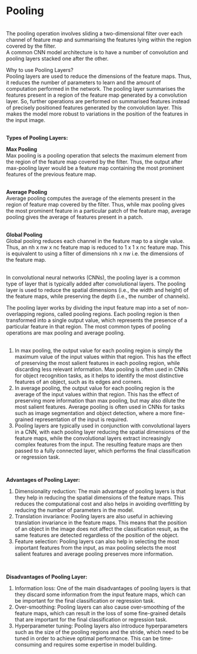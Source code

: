 # Pooling
<br/>
The pooling operation involves sliding a two-dimensional filter over each channel of feature map and summarising the features lying within the region covered by the filter. <br/>
A common CNN model architecture is to have a number of convolution and pooling layers stacked one after the other. <br/>

Why to use Pooling Layers?<br/>
Pooling layers are used to reduce the dimensions of the feature maps. Thus, it reduces the number of parameters to learn and the amount of computation performed in the network.
The pooling layer summarises the features present in a region of the feature map generated by a convolution layer. So, further operations are performed on summarised features instead of precisely positioned features generated by the convolution layer. This makes the model more robust to variations in the position of the features in the input image. <br/>
<br/>

**Types of Pooling Layers:** <br/>
 
**Max Pooling**<br/>
Max pooling is a pooling operation that selects the maximum element from the region of the feature map covered by the filter. Thus, the output after max-pooling layer would be a feature map containing the most prominent features of the previous feature map. <br/>
<br/>

**Average Pooling** <br/>
Average pooling computes the average of the elements present in the region of feature map covered by the filter. Thus, while max pooling gives the most prominent feature in a particular patch of the feature map, average pooling gives the average of features present in a patch. <br/>
<br/>

**Global Pooling** <br/>
Global pooling reduces each channel in the feature map to a single value. Thus, an nh x nw x nc feature map is reduced to 1 x 1 x nc feature map. This is equivalent to using a filter of dimensions nh x nw i.e. the dimensions of the feature map. <br/>
<br/>

In convolutional neural networks (CNNs), the pooling layer is a common type of layer that is typically added after convolutional layers. The pooling layer is used to reduce the spatial dimensions (i.e., the width and height) of the feature maps, while preserving the depth (i.e., the number of channels).<br/>

The pooling layer works by dividing the input feature map into a set of non-overlapping regions, called pooling regions. Each pooling region is then transformed into a single output value, which represents the presence of a particular feature in that region. The most common types of pooling operations are max pooling and average pooling.<br/>
<br/>

1. In max pooling, the output value for each pooling region is simply the maximum value of the input values within that region. This has the effect of preserving the most salient features in each pooling region, while discarding less relevant information. Max pooling is often used in CNNs for object recognition tasks, as it helps to identify the most distinctive features of an object, such as its edges and corners.
2. In average pooling, the output value for each pooling region is the average of the input values within that region. This has the effect of preserving more information than max pooling, but may also dilute the most salient features. Average pooling is often used in CNNs for tasks such as image segmentation and object detection, where a more fine-grained representation of the input is required.
3. Pooling layers are typically used in conjunction with convolutional layers in a CNN, with each pooling layer reducing the spatial dimensions of the feature maps, while the convolutional layers extract increasingly complex features from the input. The resulting feature maps are then passed to a fully connected layer, which performs the final classification or regression task. <br/>
<br/>

**Advantages of Pooling Layer:** <br/>
1. Dimensionality reduction: The main advantage of pooling layers is that they help in reducing the spatial dimensions of the feature maps. This reduces the computational cost and also helps in avoiding overfitting by reducing the number of parameters in the model.
2. Translation invariance: Pooling layers are also useful in achieving translation invariance in the feature maps. This means that the position of an object in the image does not affect the classification result, as the same features are detected regardless of the position of the object.
3. Feature selection: Pooling layers can also help in selecting the most important features from the input, as max pooling selects the most salient features and average pooling preserves more information. <br/>
<br/>

**Disadvantages of Pooling Layer:** <br/>
1. Information loss: One of the main disadvantages of pooling layers is that they discard some information from the input feature maps, which can be important for the final classification or regression task.
2. Over-smoothing: Pooling layers can also cause over-smoothing of the feature maps, which can result in the loss of some fine-grained details that are important for the final classification or regression task.
3. Hyperparameter tuning: Pooling layers also introduce hyperparameters such as the size of the pooling regions and the stride, which need to be tuned in order to achieve optimal performance. This can be time-consuming and requires some expertise in model building.
